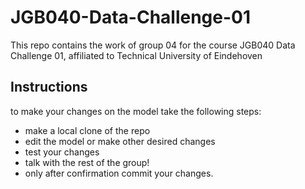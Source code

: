 # JGB040-Data-Challenge-01
This repo contains the work of group 04 for the course JGB040 Data Challenge 01, affiliated to Technical University of Eindehoven

## Instructions 
to make your changes on the model take the following steps:

- make a local clone of the repo
- edit the model or make other desired changes 
- test your changes 
- talk with the rest of the group!
- only after confirmation commit your changes.
